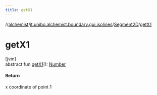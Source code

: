 ```yaml
---
title: getX1
---
```

//[alchemist](../../../index.html)/[it.unibo.alchemist.boundary.gui.isolines](../index.html)/[Segment2D](index.html)/[getX1](get-x1.html)



# getX1



[jvm]\
abstract fun [getX1](get-x1.html)(): [Number](https://docs.oracle.com/javase/8/docs/api/java/lang/Number.html)



#### Return



x coordinate of point 1




